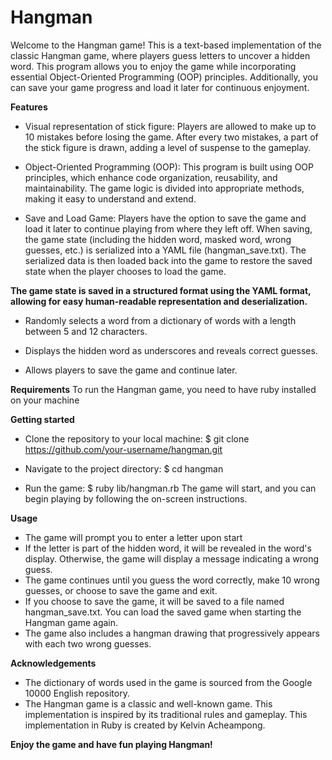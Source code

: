 # Hangman
Welcome to the Hangman game! This is a text-based implementation of the classic Hangman game, where players guess letters to uncover a hidden word. This program allows you to enjoy the game while incorporating essential Object-Oriented Programming (OOP) principles. Additionally, you can save your game progress and load it later for continuous enjoyment.

**Features**
- Visual representation of stick figure: Players are allowed to make up to 10 mistakes before losing the game. After every two mistakes, a part of the stick figure is drawn, adding a level of suspense to the gameplay.

- Object-Oriented Programming (OOP): This program is built using OOP principles, which enhance code organization, reusability, and maintainability. The game logic is divided into appropriate methods, making it easy to understand and extend.

- Save and Load Game: Players have the option to save the game and load it later to continue playing from where they left off. When saving, the game state (including the hidden word, masked word, wrong guesses, etc.) is serialized into a YAML file (hangman_save.txt). The serialized data is then loaded back into the game to restore the saved state when the player chooses to load the game.

**The game state is saved in a structured format using the YAML format, allowing for easy human-readable representation and deserialization.**
  
- Randomly selects a word from a dictionary of words with a length between 5 and 12 characters.

- Displays the hidden word as underscores and reveals correct guesses.
  
- Allows players to save the game and continue later.

**Requirements**
To run the Hangman game, you need to have ruby installed on your machine

**Getting started**
- Clone the repository to your local machine:
  $ git clone https://github.com/your-username/hangman.git

- Navigate to the project directory:
  $ cd hangman

- Run the game:
  $ ruby lib/hangman.rb
 The game will start, and you can begin playing by following the on-screen instructions.

**Usage**
- The game will prompt you to enter a letter upon start
- If the letter is part of the hidden word, it will be revealed in the word's display. Otherwise, the game will display a message indicating a wrong guess.
- The game continues until you guess the word correctly, make 10 wrong guesses, or choose to save the game and exit.
- If you choose to save the game, it will be saved to a file named hangman_save.txt. You can load the saved game when starting the Hangman game again.
- The game also includes a hangman drawing that progressively appears with each two wrong guesses.

**Acknowledgements**
- The dictionary of words used in the game is sourced from the Google 10000 English repository.
- The Hangman game is a classic and well-known game. This implementation is inspired by its traditional rules and gameplay. This implementation in Ruby is created by Kelvin Acheampong.

**Enjoy the game and have fun playing Hangman!**
